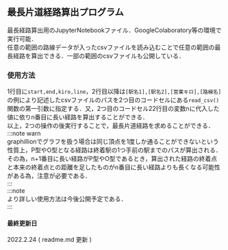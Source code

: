 ## 最長片道経路算出プログラム
最長経路算出用のJupyterNotebookファイル．GoogleColaboratory等の環境で実行可能．  
任意の範囲の路線データが入ったcsvファイルを読み込むことで任意の範囲の最長経路を算出できる．一部の範囲のcsvファイルも公開している．  
  
### 使用方法
1行目に`start,end,kiro,line`，2行目以降は`[駅名1],[駅名2],[営業キロ],[路線名]`の例により記述したcsvファイルのパスを2つ目のコードセルにある`read_csv()`関数の第一引数に指定する．又，2つ目のコードセル22行目の変数nに代入した値に依りn番目に長い経路を算出することができる．  
以上，2つの操作の後実行することで，最長片道経路を求めることができる．  
:::note warn  
graphillionでグラフを扱う場合は同じ頂点を1度しか通ることができないという性質上，P型やO型となる経路は終着駅の1つ手前の駅までのパスが算出される．その為，n+1番目に長い経路がP型やO型であるとき，算出された経路の終着点と本来の終着点との距離を足したものがn番目に長い経路よりも長くなる可能性がある為，注意が必要である．  
:::  
:::note  
より詳しい使用方法は今後公開予定である．  
:::  
  
#### 最終更新日
2022.2.24 ( readme.md 更新 )

